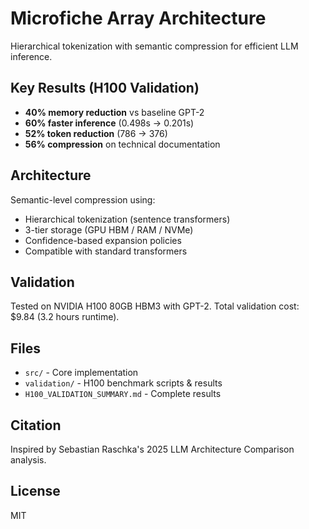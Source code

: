 # Microfiche Array Architecture

Hierarchical tokenization with semantic compression for efficient LLM inference.

## Key Results (H100 Validation)

- **40% memory reduction** vs baseline GPT-2
- **60% faster inference** (0.498s → 0.201s)
- **52% token reduction** (786 → 376)
- **56% compression** on technical documentation

## Architecture

Semantic-level compression using:
- Hierarchical tokenization (sentence transformers)
- 3-tier storage (GPU HBM / RAM / NVMe)
- Confidence-based expansion policies
- Compatible with standard transformers

## Validation

Tested on NVIDIA H100 80GB HBM3 with GPT-2.
Total validation cost: $9.84 (3.2 hours runtime).

## Files

- `src/` - Core implementation
- `validation/` - H100 benchmark scripts & results
- `H100_VALIDATION_SUMMARY.md` - Complete results

## Citation

Inspired by Sebastian Raschka's 2025 LLM Architecture Comparison analysis.

## License

MIT

